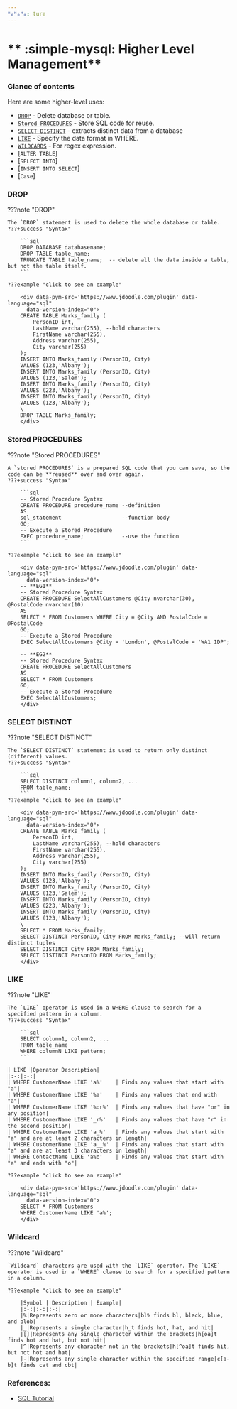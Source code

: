 ```yaml
---
ᴴₒᴴₒᴴₒ: ture
---
```


# ** :simple-mysql: Higher Level Management**

### **Glance of contents**

Here are some higher-level uses:

- [`DROP`](#drop) - Delete database or table.
- [`Stored PROCEDURES`](#stored-procedures) - Store SQL code for reuse.
- [`SELECT DISTINCT`](#select-distinct) - extracts distinct data from a database
- [`LIKE`](#like) - Specify the data format in WHERE.
- [`WILDCARDS`](#wildcard) - For regex expression.
- [`ALTER TABLE`]
- [`SELECT INTO`]
- [`INSERT INTO SELECT`]
- [`Case`]

### **DROP**

???note "DROP"

    The `DROP` statement is used to delete the whole database or table.
    ???+success "Syntax"

        ```sql
        DROP DATABASE databasename;
        DROP TABLE table_name;
        TRUNCATE TABLE table_name;  -- delete all the data inside a table, but not the table itself.
        ```
    
    ???example "click to see an example"

        <div data-pym-src='https://www.jdoodle.com/plugin' data-language="sql"
          data-version-index="0">
        CREATE TABLE Marks_family (
            PersonID int,
            LastName varchar(255), --hold characters
            FirstName varchar(255),
            Address varchar(255),
            City varchar(255)
        );
        INSERT INTO Marks_family (PersonID, City)
        VALUES (123,'Albany');
        INSERT INTO Marks_family (PersonID, City)
        VALUES (123,'Salem');
        INSERT INTO Marks_family (PersonID, City)
        VALUES (223,'Albany');
        INSERT INTO Marks_family (PersonID, City)
        VALUES (123,'Albany');
        \ 
        DROP TABLE Marks_family;
        </div>   

### **Stored PROCEDURES**

???note "Stored PROCEDURES"

    A `stored PROCEDURES` is a prepared SQL code that you can save, so the code can be **reused** over and over again.
    ???+success "Syntax"

        ```sql
        -- Stored Procedure Syntax
        CREATE PROCEDURE procedure_name --definition
        AS
        sql_statement                   --function body
        GO;
        -- Execute a Stored Procedure
        EXEC procedure_name;            --use the function
        ```
    
    ???example "click to see an example"

        <div data-pym-src='https://www.jdoodle.com/plugin' data-language="sql"
          data-version-index="0">
        -- **EG1**
        -- Stored Procedure Syntax
        CREATE PROCEDURE SelectAllCustomers @City nvarchar(30), @PostalCode nvarchar(10)
        AS
        SELECT * FROM Customers WHERE City = @City AND PostalCode = @PostalCode
        GO;
        -- Execute a Stored Procedure
        EXEC SelectAllCustomers @City = 'London', @PostalCode = 'WA1 1DP';

        -- **EG2**
        -- Stored Procedure Syntax
        CREATE PROCEDURE SelectAllCustomers
        AS
        SELECT * FROM Customers
        GO;
        -- Execute a Stored Procedure
        EXEC SelectAllCustomers;
        </div>

### **SELECT DISTINCT**

???note "SELECT DISTINCT"

    The `SELECT DISTINCT` statement is used to return only distinct (different) values.
    ???+success "Syntax"

        ```sql
        SELECT DISTINCT column1, column2, ...
        FROM table_name;
        ```
    ???example "click to see an example"

        <div data-pym-src='https://www.jdoodle.com/plugin' data-language="sql"
          data-version-index="0">
        CREATE TABLE Marks_family (
            PersonID int,
            LastName varchar(255), --hold characters
            FirstName varchar(255),
            Address varchar(255),
            City varchar(255)
        );
        INSERT INTO Marks_family (PersonID, City)
        VALUES (123,'Albany');
        INSERT INTO Marks_family (PersonID, City)
        VALUES (123,'Salem');
        INSERT INTO Marks_family (PersonID, City)
        VALUES (223,'Albany');
        INSERT INTO Marks_family (PersonID, City)
        VALUES (123,'Albany');
        \ 
        SELECT * FROM Marks_family;        
        SELECT DISTINCT PersonID, City FROM Marks_family; --will return distinct tuples
        SELECT DISTINCT City FROM Marks_family;
        SELECT DISTINCT PersonID FROM Marks_family;
        </div>   

### **LIKE**

???note "LIKE"

    The `LIKE` operator is used in a WHERE clause to search for a specified pattern in a column.
    ???+success "Syntax"

        ```sql
        SELECT column1, column2, ...
        FROM table_name
        WHERE columnN LIKE pattern;
        ```
    
    | LIKE |Operator Description|
    |:-:|:-:|
    | WHERE CustomerName LIKE 'a%'	  | Finds any values that start with "a"|
    | WHERE CustomerName LIKE '%a'	  | Finds any values that end with "a"|
    | WHERE CustomerName LIKE '%or%'  | Finds any values that have "or" in any position|
    | WHERE CustomerName LIKE '_r%'	  | Finds any values that have "r" in the second position|
    | WHERE CustomerName LIKE 'a_%'	  | Finds any values that start with "a" and are at least 2 characters in length|
    | WHERE CustomerName LIKE 'a__%'  | Finds any values that start with "a" and are at least 3 characters in length|
    | WHERE ContactName LIKE 'a%o'	  | Finds any values that start with "a" and ends with "o"|

    ???example "click to see an example"

        <div data-pym-src='https://www.jdoodle.com/plugin' data-language="sql"
          data-version-index="0">
        SELECT * FROM Customers
        WHERE CustomerName LIKE 'a%';
        </div>

### **Wildcard**

???note "Wildcard"

    `Wildcard` characters are used with the `LIKE` operator. The `LIKE` operator is used in a `WHERE` clause to search for a specified pattern in a column.

    ???example "click to see an example"

        |Symbol	| Description | Example|
        |:-:|:-:|:-:|
        |%|Represents zero or more characters|bl% finds bl, black, blue, and blob|
        |_|Represents a single character|h_t finds hot, hat, and hit|
        |[]|Represents any single character within the brackets|h[oa]t finds hot and hat, but not hit|
        |^|Represents any character not in the brackets|h[^oa]t finds hit, but not hot and hat|
        |-|Represents any single character within the specified range|c[a-b]t finds cat and cbt|



    
### **References:**

- [SQL Tutorial](https://www.w3schools.com/sql/)


<script src="https://www.jdoodle.com/assets/jdoodle-pym.min.js" type="text/javascript"></script>